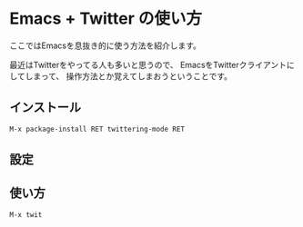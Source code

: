# Emacs + Twitter の使い方

ここではEmacsを息抜き的に使う方法を紹介します。

最近はTwitterをやってる人も多いと思うので、
EmacsをTwitterクライアントにしてしまって、
操作方法とか覚えてしまおうということです。


## インストール

```lisp
M-x package-install RET twittering-mode RET
```

## 設定


## 使い方

```lisp
M-x twit
```
